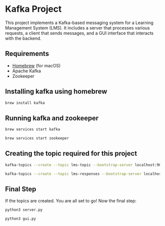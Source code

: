 # Kafka Project

This project implements a Kafka-based messaging system for a Learning Management System (LMS). It includes a server that processes various requests, a client that sends messages, and a GUI interface that interacts with the backend.

## Requirements

- [Homebrew](https://brew.sh/) (for macOS)
- Apache Kafka
- Zookeeper

## Installing kafka using homebrew 
```bash 
brew install kafka 
```

## Running kafka and zookeeper 
```bash 
brew services start kafka 
```
```bash 
brew services start zookeeper
```

## Creating the topic required for this project 
```bash 
kafka-topics --create --topic lms-topic --bootstrap-server localhost:9092 --partitions 1 --replication-factor 1
```
```bash 
kafka-topics --create --topic lms-responses --bootstrap-server localhost:9092 --partitions 1 --replication-factor 1
```

## Final Step 
If the topics are created. You are all set to go! 
Now the final step: 
```bash 
python3 server.py
```
```bash 
python3 gui.py
```